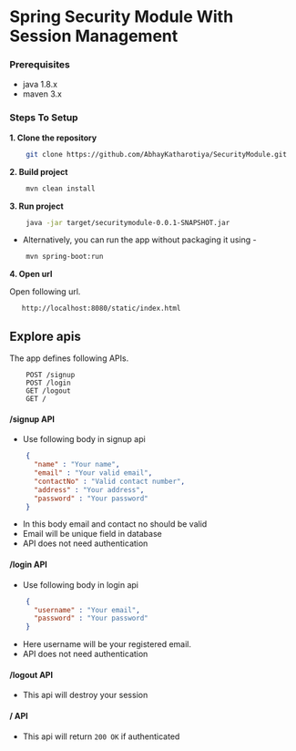 # Spring Security Module With Session Management

### Prerequisites
* java 1.8.x
* maven 3.x

### Steps To Setup

**1. Clone the repository**
```bash
    git clone https://github.com/AbhayKatharotiya/SecurityModule.git
```

**2. Build project**
```bash
    mvn clean install
``` 

**3. Run project** 
```bash
    java -jar target/securitymodule-0.0.1-SNAPSHOT.jar
``` 
- Alternatively, you can run the app without packaging it using -
```bash
    mvn spring-boot:run
```

**4. Open url**  
  
Open following url.
```
   http://localhost:8080/static/index.html 
```

  ## Explore apis 

The app defines following APIs. 
 
```   
    POST /signup   
    POST /login  
    GET /logout  
    GET /  
```

#### /signup API
* Use following body in signup api
```json
    {
      "name" : "Your name",
      "email" : "Your valid email",
      "contactNo" : "Valid contact number",
      "address" : "Your address",
      "password" : "Your password"
    }
```
* In this body email and contact no should be valid 
* Email will be unique field in database
* API does not need authentication

#### /login API
* Use following body in login api
```json
    {
      "username" : "Your email",
      "password" : "Your password"
    }
```
* Here username will be your registered email.
* API does not need authentication

#### /logout API
* This api will destroy your session

#### / API
* This api will return ` 200 OK ` if authenticated

